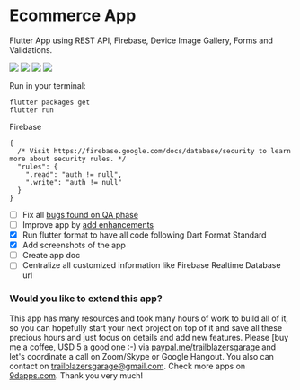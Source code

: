 # Ecommerce App

Flutter App using REST API, Firebase, Device Image Gallery, Forms and Validations.

![](screenshots/product-add-page.jpg)
![](screenshots/product-list.jpg)
![](screenshots/login-page.jpg)
![](screenshots/register-page.jpg)

Run in your terminal:
```
flutter packages get
flutter run
```

Firebase
```
{
  /* Visit https://firebase.google.com/docs/database/security to learn more about security rules. */
  "rules": {
    ".read": "auth != null",
    ".write": "auth != null"
  }
}
```
- [ ] Fix all [bugs found on QA phase](https://github.com/TrailblazersGarage/ecommerce-app/issues?q=is%3Aopen+is%3Aissue+label%3Abug)
- [ ] Improve app by [add enhancements](https://github.com/TrailblazersGarage/ecommerce-app/issues?q=is%3Aopen+is%3Aissue+label%3Aenhancement)
- [x] Run flutter format to have all code following Dart Format Standard
- [x] Add screenshots of the app
- [ ] Create app doc
- [ ] Centralize all customized information like Firebase Realtime Database url

### Would you like to extend this app?
This app has many resources and took many hours of work to build all of it, so you can hopefully start your next project on top of it and save all these precious hours and just focus on details and add new features.
Please [buy me a coffee, U$D 5 a good one :-) via [paypal.me/trailblazersgarage](paypal.me/trailblazersgarage) and let's coordinate a call on Zoom/Skype or Google Hangout.
You also can contact on trailblazersgarage@gmail.com.
Check more apps on [9dapps.com](http://www.9dapps.com).
Thank you very much!